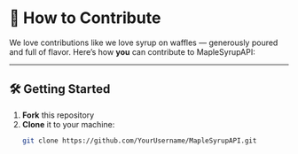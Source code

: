# 🤝 How to Contribute

We love contributions like we love syrup on waffles — generously poured and full of flavor. Here’s how **you** can contribute to MapleSyrupAPI:

---

## 🛠️ Getting Started

1. **Fork** this repository
2. **Clone** it to your machine:
   ```bash
   git clone https://github.com/YourUsername/MapleSyrupAPI.git